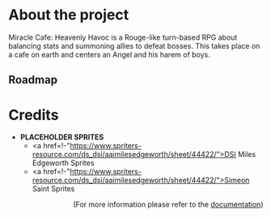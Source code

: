 # About the project
Miracle Cafe: Heavenly Havoc is a Rouge-like turn-based RPG about balancing stats and summoning allies to defeat bosses. This takes place on a cafe on earth and centers an Angel and his harem of boys. 

## Roadmap

# Credits

- **PLACEHOLDER SPRITES**
    - <a href=!-"https://www.spriters-resource.com/ds_dsi/aaimilesedgeworth/sheet/44422/">DSI Miles Edgeworth Sprites</a>
    - <a href=!-"https://www.spriters-resource.com/ds_dsi/aaimilesedgeworth/sheet/44422/">Simeon Saint Sprites</a>

<p align="right">(For more information please refer to the <a href="https://github.com/Azraelbazrael/Heavenly_havoc/blob/main/DOCUMENTATION.MD">documentation</a>)</p>
